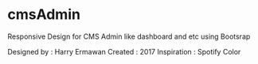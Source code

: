# cmsAdmin
Responsive Design for CMS Admin like dashboard and etc using Bootsrap

Designed by : Harry Ermawan
Created     : 2017
Inspiration : Spotify Color
